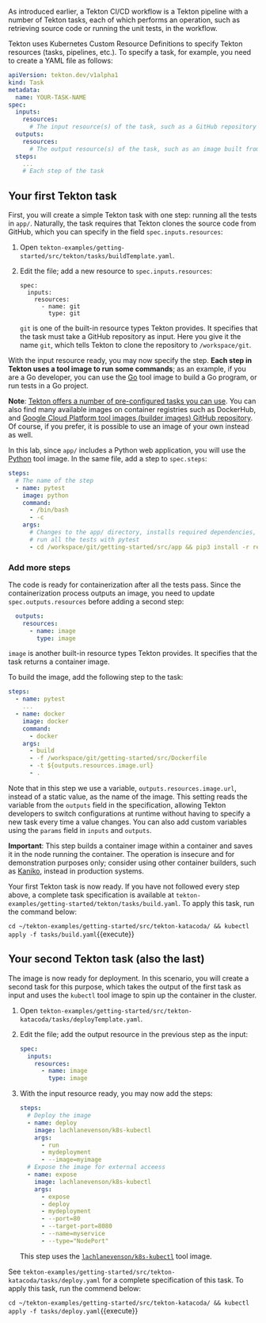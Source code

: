 As introduced earlier, a Tekton CI/CD workflow is a Tekton pipeline with a
number of Tekton tasks, each of which performs an operation, such as
retrieving source code or running the unit tests, in the workflow.

Tekton uses Kubernetes Custom Resource Definitions to specify Tekton resources
(tasks, pipelines, etc.). To specify a task, for example, you need to create a
YAML file as follows:

```yaml
apiVersion: tekton.dev/v1alpha1
kind: Task
metadata:
  name: YOUR-TASK-NAME
spec:
  inputs:
    resources:
      # The input resource(s) of the task, such as a GitHub repository
  outputs:
    resources:
      # The output resource(s) of the task, such as an image built from the source
  steps:
    ...
    # Each step of the task
```

## Your first Tekton task

First, you will create a simple Tekton task with one step: running all the
tests in `app/`. Naturally, the task requires that Tekton clones the source
code from GitHub, which you can specify in the field `spec.inputs.resources`:

1. Open `tekton-examples/getting-started/src/tekton/tasks/buildTemplate.yaml`.
2. Edit the file; add a new resource to `spec.inputs.resources`:

    ```
    spec:
      inputs:
        resources:
          - name: git
            type: git
    ```

    `git` is one of the built-in resource types Tekton provides. It specifies
    that the task must take a GitHub repository as input. Here you give it
    the name `git`, which tells Tekton to clone the repository to
    `/workspace/git`.

With the input resource ready, you may now specify the step.
**Each step in Tekton uses a tool image to run some commands**; as an example,
if you are a Go developer, you can use the [Go](https://github.com/GoogleCloudPlatform/cloud-builders/tree/master/go)
tool image to build a Go program, or run tests in a Go project. 

**Note**: [Tekton offers a number of pre-configured tasks you can use](https://github.com/tektoncd/catalog).
You can also find many available images on container registries such as
DockerHub, and [Google Cloud Platform tool images (builder images) GitHub repository](https://github.com/GoogleCloudPlatform/cloud-builders).
Of course, if you prefer, it is possible to use an image of your own
instead as well.

In this lab, since `app/` includes a Python web application, you will use the
[Python](https://hub.docker.com/_/python) tool image. In the same file, add a
step to `spec.steps`:

```yaml
steps:
  # The name of the step
  - name: pytest
    image: python
    command:
      - /bin/bash
      - -c
    args:
      # Changes to the app/ directory, installs required dependencies, and
      # run all the tests with pytest
      - cd /workspace/git/getting-started/src/app && pip3 install -r requirements.txt && pip3 install -r dev_requirements.txt && pytest .
```

### Add more steps

The code is ready for containerization after all the tests pass. Since the
containerization process outputs an image, you need to update
`spec.outputs.resources` before adding a second step:

```yaml
  outputs:
    resources:
      - name: image
        type: image
```

`image` is another built-in resource types Tekton provides. It specifies
that the task returns a container image.

To build the image, add the following step to the task:

```yaml
steps:
  - name: pytest
    ...
  - name: docker
    image: docker
    command:
      - docker
    args:
      - build
      - -f /workspace/git/getting-started/src/Dockerfile
      - -t ${outputs.resources.image.url}
      - .
```

Note that in this step we use a variable, `outputs.resources.image.url`,
instead of a static value, as the name of the image. This setting reads
the variable from the `outputs` field in the specification, allowing
Tekton developers to switch configurations at runtime without having to
specify a new task every time a value changes. You can also add custom
variables using the `params` field in `inputs` and `outputs`.

**Important**: This step builds a container image within a container and saves
it in the node running the container. The operation is insecure and for
demonstration purposes only; consider using other container builders, such
as [Kaniko](https://github.com/GoogleContainerTools/kaniko), instead in
production systems.

Your first Tekton task is now ready. If you have not followed every step above,
a complete task specification is available at
`tekton-examples/getting-started/tekton/tasks/build.yaml`.
To apply this task, run the command below:

`cd ~/tekton-examples/getting-started/src/tekton-katacoda/ && kubectl apply -f tasks/build.yaml`{{execute}}

## Your second Tekton task (also the last)

The image is now ready for deployment. In this scenario, you will create a
second task for this purpose, which takes the output of the first task
as input and uses the `kubectl` tool image to spin up the container in the
cluster.

1. Open `tekton-examples/getting-started/src/tekton-katacoda/tasks/deployTemplate.yaml`.
2. Edit the file; add the output resource in the previous step as the input:

    ```yaml
    spec:
      inputs:
        resources:
          - name: image
            type: image
    ```

3. With the input resource ready, you may now add the steps:

    ```yaml
    steps:
      # Deploy the image
      - name: deploy
        image: lachlanevenson/k8s-kubectl
        args:
          - run
          - mydeployment
          - --image=myimage
      # Expose the image for external acceess
      - name: expose
        image: lachlanevenson/k8s-kubectl
        args:
          - expose
          - deploy
          - mydeployment
          - --port=80
          - --target-port=8080
          - --name=myservice
          - --type="NodePort"
    ```

    This step uses the [`lachlanevenson/k8s-kubectl`](https://hub.docker.com/r/lachlanevenson/k8s-kubectl)
    tool image.

See `tekton-examples/getting-started/src/tekton-katacoda/tasks/deploy.yaml`
for a complete specification of this task. To apply this task, run
the commend below:

`cd ~/tekton-examples/getting-started/src/tekton-katacoda/ && kubectl apply -f tasks/deploy.yaml`{{execute}}